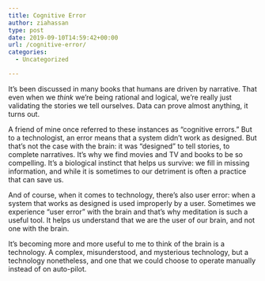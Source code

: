 ```yaml
---
title: Cognitive Error
author: ziahassan
type: post
date: 2019-09-10T14:59:42+00:00
url: /cognitive-error/
categories:
  - Uncategorized

---
```

It’s been discussed in many books that humans are driven by narrative. That even when we _think_ we’re being rational and logical, we’re really just validating the stories we tell ourselves. Data can prove almost anything, it turns out.

A friend of mine once referred to these instances as “cognitive errors.” But to a technologist, an error means that a system didn’t work as designed. But that’s not the case with the brain: it was “designed” to tell stories, to complete narratives. It’s why we find movies and TV and books to be so compelling. It’s a biological instinct that helps us survive: we fill in missing information, and while it is sometimes to our detriment is often a practice that can save us.

And of course, when it comes to technology, there’s also user error: when a system that works as designed is used improperly by a user. Sometimes we experience “user error” with the brain and that’s why meditation is such a useful tool. It helps us understand that we are the user of our brain, and not one with the brain.

It’s becoming more and more useful to me to think of the brain is a technology. A complex, misunderstood, and mysterious technology, but a technology nonetheless, and one that we could choose to operate manually instead of on auto-pilot.
